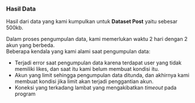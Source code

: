 ### Hasil Data

Hasil dari data yang kami kumpulkan untuk **Dataset Post** yaitu sebesar 500kb. 

Dalam proses pengumpulan data, kami memerlukan waktu 2 hari dengan 2 akun yang berbeda.<br>
Beberapa kendala yang kami alami saat pengumpulan data:
- Terjadi error saat pengumpulan data karena terdapat user yang tidak memiliki likes, dan saat itu kami belum membuat kondisi itu.
- Akun yang limit sehingga pengumpulan data ditunda, dan akhirnya kami membuat kondisi jika limit akan terjadi penggantian akun.
- Koneksi yang terkadang lambat yang mengakibatkan *timeout* pada program
